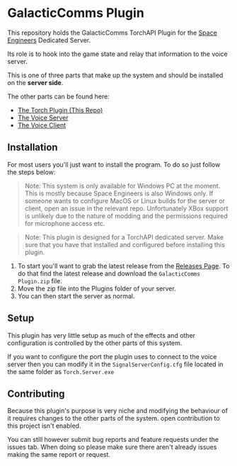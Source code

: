 # GalacticComms Plugin
This repository holds the GalacticComms TorchAPI Plugin for the [Space Engineers](https://www.spaceengineersgame.com/) Dedicated Server.

Its role is to hook into the game state and relay that information to the voice server.

This is one of three parts that make up the system and should be installed on the **server side**.

The other parts can be found here:
- [The Torch Plugin (This Repo)](https://github.com/argonkoda/galactic-comms-plugin)
- [The Voice Server](https://github.com/argonkoda/galactic-comms-server)
- [The Voice Client](https://github.com/argonkoda/galactic-comms-client)

## Installation
For most users you'll just want to install the program. To do so just follow the steps below:

> Note: This system is only available for Windows PC at the moment. This is mostly because Space Engineers is also Windows only. If someone wants to configure MacOS or Linux builds for the server or client, open an issue in the relevant repo. Unfortunately XBox support is unlikely due to the nature of modding and the permissions required for microphone access etc.

> Note: This plugin is designed for a TorchAPI dedicated server. Make sure that you have that installed and configured before installing this plugin.

1. To start you'll want to grab the latest release from the [Releases Page](https://github.com/argonkoda/galactic-comms-plugin/releases). To do that find the latest release and download the `GalacticComms Plugin.zip` file.
2. Move the zip file into the Plugins folder of your server.
3. You can then start the server as normal.

## Setup
This plugin has very little setup as much of the effects and other configuration is controlled by the other parts of this system.

If you want to configure the port the plugin uses to connect to the voice server then you can modify it in the `SignalServerConfig.cfg` file located in the same folder as `Torch.Server.exe`

## Contributing
Because this plugin's purpose is very niche and modifying the behaviour of it requires changes to the other parts of the system. open contribution to this project isn't enabled.

You can still however submit bug reports and feature requests under the issues tab. When doing so please make sure there aren't already issues making the same report or request.
